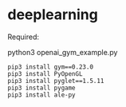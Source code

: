 # deeplearning




Required:

python3 openai\_gym\_example.py

```
pip3 install gym==0.23.0
pip3 install PyOpenGL
pip3 install pyglet==1.5.11
pip3 install pygame
pip3 install ale-py
```